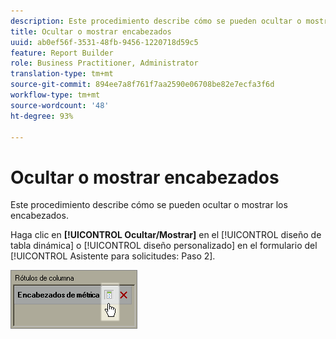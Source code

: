 ```yaml
---
description: Este procedimiento describe cómo se pueden ocultar o mostrar los encabezados.
title: Ocultar o mostrar encabezados
uuid: ab0ef56f-3531-48fb-9456-1220718d59c5
feature: Report Builder
role: Business Practitioner, Administrator
translation-type: tm+mt
source-git-commit: 894ee7a8f761f7aa2590e06708be82e7ecfa3f6d
workflow-type: tm+mt
source-wordcount: '48'
ht-degree: 93%

---
```



# Ocultar o mostrar encabezados

Este procedimiento describe cómo se pueden ocultar o mostrar los encabezados.

Haga clic en **[!UICONTROL Ocultar/Mostrar]** en el [!UICONTROL diseño de tabla dinámica] o [!UICONTROL diseño personalizado] en el formulario del [!UICONTROL Asistente para solicitudes: Paso 2].

![](assets/hide_show_header.png)


